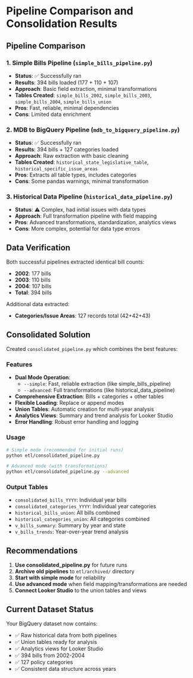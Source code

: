 # Pipeline Comparison and Consolidation Results

## Pipeline Comparison

### 1. Simple Bills Pipeline (`simple_bills_pipeline.py`)

- **Status**: ✅ Successfully ran
- **Results**: 394 bills loaded (177 + 110 + 107)
- **Approach**: Basic field extraction, minimal transformations
- **Tables Created**: `simple_bills_2002`, `simple_bills_2003`, `simple_bills_2004`, `simple_bills_union`
- **Pros**: Fast, reliable, minimal dependencies
- **Cons**: Limited data enrichment

### 2. MDB to BigQuery Pipeline (`mdb_to_bigquery_pipeline.py`)

- **Status**: ✅ Successfully ran
- **Results**: 394 bills + 127 categories loaded
- **Approach**: Raw extraction with basic cleaning
- **Tables Created**: `historical_state_legislative_table`, `historical_specific_issue_areas`
- **Pros**: Extracts all table types, includes categories
- **Cons**: Some pandas warnings, minimal transformation

### 3. Historical Data Pipeline (`historical_data_pipeline.py`)

- **Status**: ⚠️ Complex, had initial issues with data types
- **Approach**: Full transformation pipeline with field mapping
- **Pros**: Advanced transformations, standardization, analytics views
- **Cons**: More complex, potential for data type errors

## Data Verification

Both successful pipelines extracted identical bill counts:

- **2002**: 177 bills
- **2003**: 110 bills  
- **2004**: 107 bills
- **Total**: 394 bills

Additional data extracted:

- **Categories/Issue Areas**: 127 records total (42+42+43)

## Consolidated Solution

Created `consolidated_pipeline.py` which combines the best features:

### Features

- **Dual Mode Operation**:
  - `--simple`: Fast, reliable extraction (like simple_bills_pipeline)
  - `--advanced`: Full transformations (like historical_data_pipeline)
- **Comprehensive Extraction**: Bills + categories + other tables
- **Flexible Loading**: Replace or append modes
- **Union Tables**: Automatic creation for multi-year analysis
- **Analytics Views**: Summary and trend analysis for Looker Studio
- **Error Handling**: Robust error handling and logging

### Usage

```bash
# Simple mode (recommended for initial runs)
python etl/consolidated_pipeline.py

# Advanced mode (with transformations)
python etl/consolidated_pipeline.py --advanced
```

### Output Tables

- `consolidated_bills_YYYY`: Individual year bills
- `consolidated_categories_YYYY`: Individual year categories
- `historical_bills_union`: All bills combined
- `historical_categories_union`: All categories combined
- `v_bills_summary`: Summary by year and state
- `v_bills_trends`: Year-over-year trend analysis

## Recommendations

1. **Use consolidated_pipeline.py** for future runs
2. **Archive old pipelines** to `etl/archived/` directory
3. **Start with simple mode** for reliability
4. **Use advanced mode** when field mapping/transformations are needed
5. **Connect Looker Studio** to the union tables and views

## Current Dataset Status

Your BigQuery dataset now contains:

- ✅ Raw historical data from both pipelines
- ✅ Union tables ready for analysis
- ✅ Analytics views for Looker Studio
- ✅ 394 bills from 2002-2004
- ✅ 127 policy categories
- ✅ Consistent data structure across years